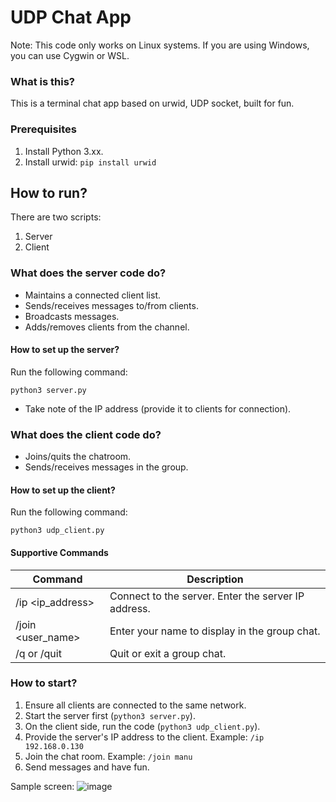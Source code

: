 # UDP Chat App

Note: This code only works on Linux systems. If you are using Windows, you can use Cygwin or WSL.

### What is this?

This is a terminal chat app based on urwid, UDP socket, built for fun.

### Prerequisites

1. Install Python 3.xx.
2. Install urwid: `pip install urwid`

## How to run?

There are two scripts:

1. Server
2. Client

### What does the server code do?

- Maintains a connected client list.
- Sends/receives messages to/from clients.
- Broadcasts messages.
- Adds/removes clients from the channel.

#### How to set up the server?

Run the following command:

```
python3 server.py
```

- Take note of the IP address (provide it to clients for connection).

### What does the client code do?

- Joins/quits the chatroom.
- Sends/receives messages in the group.

#### How to set up the client?

Run the following command:

```
python3 udp_client.py
```

#### Supportive Commands

| Command            | Description                                        |
| ------------------ | -------------------------------------------------- |
| /ip <ip_address>   | Connect to the server. Enter the server IP address. |
| /join <user_name>  | Enter your name to display in the group chat.      |
| /q or /quit        | Quit or exit a group chat.                         |

### How to start?

1. Ensure all clients are connected to the same network.
2. Start the server first (`python3 server.py`).
3. On the client side, run the code (`python3 udp_client.py`).
4. Provide the server's IP address to the client.
   Example: `/ip 192.168.0.130`
5. Join the chat room.
   Example: `/join manu`
6. Send messages and have fun.

Sample screen:
![image](https://github.com/manudevappa/udp_server_client/assets/30531874/b650a570-af08-4db4-84ec-14e2a7b43978)
